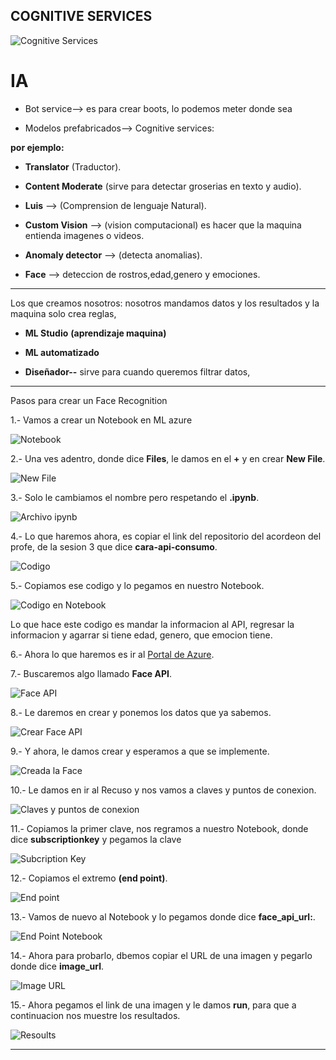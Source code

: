## COGNITIVE SERVICES

![Cognitive Services](Imagenes/azureMachineLearning.jpeg)

# IA

- Bot service--> es para crear boots, lo podemos meter donde sea

- Modelos prefabricados--> Cognitive services:

**por ejemplo:**

- **Translator** (Traductor).

- **Content Moderate** (sirve para detectar groserias en texto y audio).

- **Luis** --> (Comprension de lenguaje Natural).

- **Custom Vision** --> (vision computacional) es hacer que la maquina entienda imagenes o videos.

- **Anomaly detector** --> (detecta anomalias).

- **Face** --> deteccion de rostros,edad,genero y emociones.

----------------------------------------------------------------------------------------------------

Los que creamos nosotros:  nosotros mandamos datos y los resultados y la maquina solo crea reglas,

- **ML Studio** **(aprendizaje maquina)**

- **ML automatizado** 

- **Diseñador--** sirve para cuando queremos filtrar datos,

-------------------------------------------------------------------------------------------------------

Pasos para crear un Face Recognition

1.- Vamos a crear un Notebook en ML azure

![Notebook](Imagenes/Notebook.PNG)

2.- Una ves adentro, donde dice **Files**, le damos en el **+** y en  crear **New File**. 

![New File](Imagenes/NewFile.PNG)

3.- Solo le cambiamos el nombre pero respetando el **.ipynb**.

![Archivo ipynb](Imagenes/NombredeArchivoIPYNB.PNG)

4.- Lo que haremos ahora, es copiar el link del repositorio del acordeon del profe, de la sesion 3 que dice **cara-api-consumo**.

![Codigo](Imagenes/codigo.PNG)

5.- Copiamos ese codigo y lo pegamos en nuestro Notebook.

![Codigo en Notebook](Imagenes/CodigoCopiadoenNotebook.PNG)

Lo que hace este codigo es mandar la informacion al API, regresar la informacion y agarrar si tiene edad, genero, que emocion tiene.

6.-  Ahora lo que haremos es ir al [Portal de Azure](portal.azure.com).

7.- Buscaremos algo llamado **Face API**.

![Face API](Imagenes/FaceAPI.PNG)

8.- Le daremos en crear y ponemos los datos que ya sabemos.

![Crear Face API](Imagenes/CrearFaceAPI.PNG)

9.- Y ahora, le damos crear y esperamos a que se implemente.

![Creada la Face](Imagenes/CrearFace.PNG)

10.- Le damos en ir al Recuso y nos vamos a claves y puntos de conexion.

![Claves y puntos de conexion](Imagenes/clavesFace.PNG)

11.- Copiamos la primer clave, nos regramos a nuestro Notebook, donde dice **subscriptionkey** y pegamos la clave

![Subcription Key](Imagenes/subscriptionkey.PNG)

12.- Copiamos el extremo **(end point)**.

![End point](Imagenes/puntofinal.PNG)

13.- Vamos de nuevo al Notebook y lo pegamos donde dice **face_api_url:**.

![End Point Notebook](Imagenes/codigoEndPointNotebook.PNG)

14.- Ahora para probarlo, dbemos copiar el URL de una imagen y pegarlo donde dice **image_url**.

![Image URL](Imagenes/imageURL.PNG)

15.- Ahora pegamos el link de una imagen y le damos **run**, para que a continuacion nos muestre los resultados.

![Resoults](Imagenes/listo.PNG)

------------------------------------------------------------------------------------------------------------------------------
